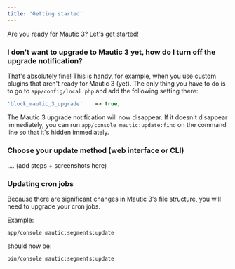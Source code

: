 ```yaml
---
title: 'Getting started'
---
```


Are you ready for Mautic 3? Let's get started!

### I don't want to upgrade to Mautic 3 yet, how do I turn off the upgrade notification?
That's absolutely fine! This is handy, for example, when you use custom plugins that aren't ready for Mautic 3 (yet). The only thing you have to do is to go to `app/config/local.php` and add the following setting there:

```PHP
'block_mautic_3_upgrade'    => true,
```

The Mautic 3 upgrade notification will now disappear. If it doesn't disappear immediately, you can run `app/console mautic:update:find` on the command line so that it's hidden immediately.

### Choose your update method (web interface or CLI)
.... (add steps + screenshots here)

### Updating cron jobs
Because there are significant changes in Mautic 3's file structure, you will need to upgrade your cron jobs.

Example:

`app/console mautic:segments:update`

should now be:

`bin/console mautic:segments:update`